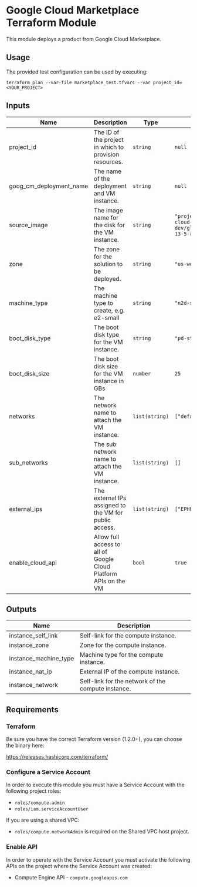 # Google Cloud Marketplace Terraform Module

This module deploys a product from Google Cloud Marketplace.

## Usage
The provided test configuration can be used by executing:

```
terraform plan --var-file marketplace_test.tfvars --var project_id=<YOUR_PROJECT>
```

## Inputs
| Name | Description | Type | Default | Required |
|------|-------------|------|---------|----------|
| project_id | The ID of the project in which to provision resources. | `string` | `null` | yes |
| goog_cm_deployment_name | The name of the deployment and VM instance. | `string` | `null` | yes |
| source_image | The image name for the disk for the VM instance. | `string` | `"projects/freebsd-org-cloud-dev/global/images/freebsd-13-5-release-amd64-gce"` | no |
| zone | The zone for the solution to be deployed. | `string` | `"us-west1-c"` | no |
| machine_type | The machine type to create, e.g. e2-small | `string` | `"n2d-standard-2"` | no |
| boot_disk_type | The boot disk type for the VM instance. | `string` | `"pd-standard"` | no |
| boot_disk_size | The boot disk size for the VM instance in GBs | `number` | `25` | no |
| networks | The network name to attach the VM instance. | `list(string)` | `["default"]` | no |
| sub_networks | The sub network name to attach the VM instance. | `list(string)` | `[]` | no |
| external_ips | The external IPs assigned to the VM for public access. | `list(string)` | `["EPHEMERAL"]` | no |
| enable_cloud_api | Allow full access to all of Google Cloud Platform APIs on the VM | `bool` | `true` | no |

## Outputs

| Name | Description |
|------|-------------|
| instance_self_link | Self-link for the compute instance. |
| instance_zone | Zone for the compute instance. |
| instance_machine_type | Machine type for the compute instance. |
| instance_nat_ip | External IP of the compute instance. |
| instance_network | Self-link for the network of the compute instance. |

## Requirements
### Terraform

Be sure you have the correct Terraform version (1.2.0+), you can choose the binary here:

https://releases.hashicorp.com/terraform/

### Configure a Service Account
In order to execute this module you must have a Service Account with the following project roles:

- `roles/compute.admin`
- `roles/iam.serviceAccountUser`

If you are using a shared VPC:

- `roles/compute.networkAdmin` is required on the Shared VPC host project.

### Enable API
In order to operate with the Service Account you must activate the following APIs on the project where the Service Account was created:

- Compute Engine API - `compute.googleapis.com`
